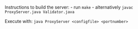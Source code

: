  Instructions to build the server:
 	- run `make`
 	- alternatively `javac ProxyServer.java Validator.java`

 Execute with: `java ProxyServer <configfile> <portnumber>`
